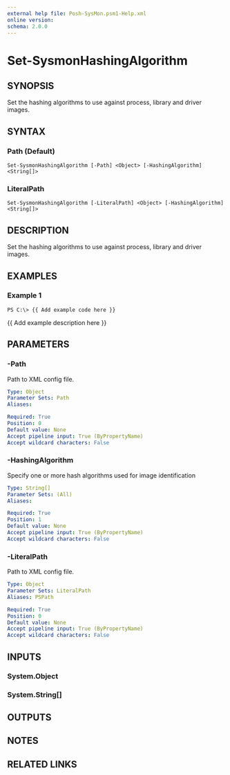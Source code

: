 ```yaml
---
external help file: Posh-SysMon.psm1-Help.xml
online version: 
schema: 2.0.0
---
```


# Set-SysmonHashingAlgorithm

## SYNOPSIS
Set the hashing algorithms to use against process, library and driver images.

## SYNTAX

### Path (Default)
```
Set-SysmonHashingAlgorithm [-Path] <Object> [-HashingAlgorithm] <String[]>
```

### LiteralPath
```
Set-SysmonHashingAlgorithm [-LiteralPath] <Object> [-HashingAlgorithm] <String[]>
```

## DESCRIPTION
Set the hashing algorithms to use against process, library and driver images.

## EXAMPLES

### Example 1
```
PS C:\> {{ Add example code here }}
```

{{ Add example description here }}

## PARAMETERS

### -Path
Path to XML config file.

```yaml
Type: Object
Parameter Sets: Path
Aliases: 

Required: True
Position: 0
Default value: None
Accept pipeline input: True (ByPropertyName)
Accept wildcard characters: False
```

### -HashingAlgorithm
Specify one or more hash algorithms used for image identification

```yaml
Type: String[]
Parameter Sets: (All)
Aliases: 

Required: True
Position: 1
Default value: None
Accept pipeline input: True (ByPropertyName)
Accept wildcard characters: False
```

### -LiteralPath
Path to XML config file.

```yaml
Type: Object
Parameter Sets: LiteralPath
Aliases: PSPath

Required: True
Position: 0
Default value: None
Accept pipeline input: True (ByPropertyName)
Accept wildcard characters: False
```

## INPUTS

### System.Object

### System.String[]

## OUTPUTS

## NOTES

## RELATED LINKS


